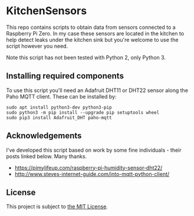 # KitchenSensors
This repo contains scripts to obtain data from sensors connected to a Raspberry Pi Zero.  In my case these sensors are located in the kitchen to help detect leaks under the kitchen sink but you're welcome to use the script however you need.

Note this script has not been tested with Python 2, only Python 3.

## Installing required components
To use this script you'll need an Adafruit DHT11 or DHT22 sensor along the Paho MQTT client.  These can be installed by:

```
sudo apt install python3-dev python3-pip
sudo python3 -m pip install --upgrade pip setuptools wheel
sudo pip3 install Adafruit_DHT paho-mqtt
```

## Acknowledgements
I've developed this script based on work by some fine individuals - their posts linked below.  Many thanks.

* https://pimylifeup.com/raspberry-pi-humidity-sensor-dht22/
* http://www.steves-internet-guide.com/into-mqtt-python-client/

## License
This project is subject to [the MIT License](LICENSE).
